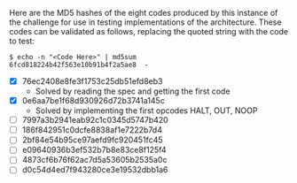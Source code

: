 Here are the MD5 hashes of the eight codes produced by this instance of the
challenge for use in testing implementations of the architecture.  These codes
can be validated as follows, replacing the quoted string with the code to test:

```console
$ echo -n "<Code Here>" | md5sum
6fcd818224b42f563e10b91b4f2a5ae8  -
```

- [x] 76ec2408e8fe3f1753c25db51efd8eb3
  - Solved by reading the spec and getting the first code
- [x] 0e6aa7be1f68d930926d72b3741a145c
  - Solved by implementing the first opcodes HALT, OUT, NOOP
- [ ] 7997a3b2941eab92c1c0345d5747b420
- [ ] 186f842951c0dcfe8838af1e7222b7d4
- [ ] 2bf84e54b95ce97aefd9fc920451fc45
- [ ] e09640936b3ef532b7b8e83ce8f125f4
- [ ] 4873cf6b76f62ac7d5a53605b2535a0c
- [ ] d0c54d4ed7f943280ce3e19532dbb1a6